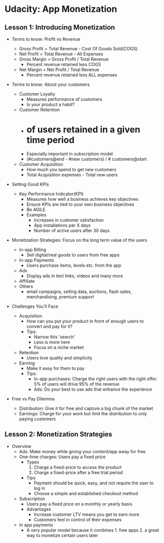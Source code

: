 # Udacity: App Monetization


## Lesson 1: Introducing Monetization

* Terms to know: Profit vs Revenue
  - Gross Profit = Total Revenue - Cost Of Goods Sold(COGS)
  - Net Profit = Total Revenue - All Expenses
  - Gross Margin = Gross Profit / Total Revenue
    - Percent revenue retained less COGS
  - Net Margin = Net Profit / Total Revenue
    - Percent revenue retained less ALL expenses


* Terms to know: About your customers
  - Customer Loyalty
    - Measures performance of customers
    - Is your product a habit?
  - Customer Retention
    - # of users retained in a given time period
    - Especially important in subscription model
    - (#customers@end - #new customers) / # customers@start
  - Customer Acquisition
    - How much you spend to get new customers
    - Total Acquisition expenses - Total new users


* Setting Good KPIs
  - Key Performance Indicator(KPI)
    - Measures how well a business achieves key objectives
    - Ensure KPIs are tied to your own business objectives
    - Be AGILE
    - Examples
      - Increases in customer satisfaction
      - App installations per X days
      - Number of active users after 30 days


* Monetization Strategies: Focus on the long term value of the users
  - In-app Billing
    - Sell digital/real goods to users from free apps
  - In-app Payments
    - Users purchase items, levels etc. from the app
  - Ads
    - Display ads in text links, videos and many more
  - Affiliate
  - Others
    - email campaigns, selling data, auctions, flash sales, merchandising, premium support


* Challenges You'll Face
  - Acquisition
    - How can you put your product in front of enough users to convert and pay for it?
    - Tips:
      - Narrow this 'search'
      - Less is more here
      - Focus on a niche market
  - Retention
    - Users love quality and simplicity
  - Earning
    - Make it easy for them to pay
    - Tips:
      - In-app purchases: Charge the right users with the right offer. 5% of users will drive 95% of the revenue
      - Ads: Do your best to use ads that enhance the experience


* Free vs Pay Dilemma
  - Distribution: Give it for free and capture a big chunk of the market
  - Earnings: Charge for your work but limit the distribution to only paying customers


## Lesson 2: Monetization Strategies

* Overview
  - Ads: Make money while giving your content/app away for free
  - One-time charges: Users pay a fixed price
    - Types
      1. Charge a fixed-price to access the product
      2. Charge a fixed-price after a free trial period
    - Tips
      - Payment should be quick, easy, and not require the user to log in
      - Choose a simple and established checkout method
  - Subscription
    - Users pay a fixed price on a monthly or yearly basis
    - Advantages
      - Increase customer LTV means you get to earn more
      - Customers feel in control of their expenses
  - In app payments
    - A very popular model because it combines 1. free apps 2. a great way to monetize certain users later
